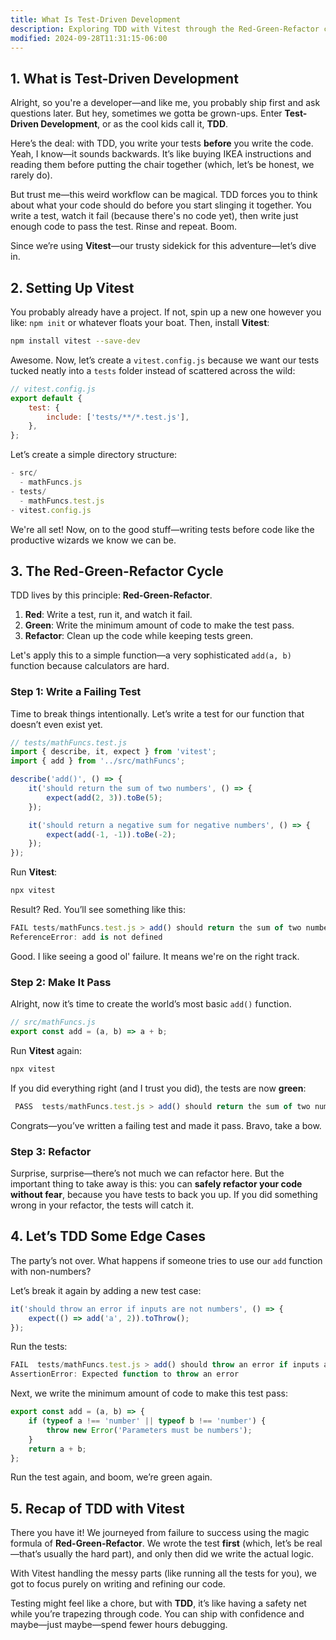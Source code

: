 ```yaml
---
title: What Is Test-Driven Development
description: Exploring TDD with Vitest through the Red-Green-Refactor cycle.
modified: 2024-09-28T11:31:15-06:00
---
```


## 1. What is Test-Driven Development

Alright, so you're a developer—and like me, you probably ship first and ask questions later. But hey, sometimes we gotta be grown-ups. Enter **Test-Driven Development**, or as the cool kids call it, **TDD**.

Here’s the deal: with TDD, you write your tests **before** you write the code. Yeah, I know—it sounds backwards. It’s like buying IKEA instructions and reading them before putting the chair together (which, let’s be honest, we rarely do).

But trust me—this weird workflow can be magical. TDD forces you to think about what your code should do before you start slinging it together. You write a test, watch it fail (because there's no code yet), then write just enough code to pass the test. Rinse and repeat. Boom.

Since we’re using **Vitest**—our trusty sidekick for this adventure—let’s dive in.

## 2. Setting Up Vitest

You probably already have a project. If not, spin up a new one however you like: `npm init` or whatever floats your boat. Then, install **Vitest**:

```bash
npm install vitest --save-dev
```

Awesome. Now, let’s create a `vitest.config.js` because we want our tests tucked neatly into a `tests` folder instead of scattered across the wild:

```js
// vitest.config.js
export default {
	test: {
		include: ['tests/**/*.test.js'],
	},
};
```

Let’s create a simple directory structure:

```ts
- src/
  - mathFuncs.js
- tests/
  - mathFuncs.test.js
- vitest.config.js
```

We're all set! Now, on to the good stuff—writing tests before code like the productive wizards we know we can be.

## 3. The Red-Green-Refactor Cycle

TDD lives by this principle: **Red-Green-Refactor**.

1. **Red**: Write a test, run it, and watch it fail.
2. **Green**: Write the minimum amount of code to make the test pass.
3. **Refactor**: Clean up the code while keeping tests green.

Let's apply this to a simple function—a very sophisticated `add(a, b)` function because calculators are hard.

### Step 1: Write a Failing Test

Time to break things intentionally. Let’s write a test for our function that doesn’t even exist yet.

```js
// tests/mathFuncs.test.js
import { describe, it, expect } from 'vitest';
import { add } from '../src/mathFuncs';

describe('add()', () => {
	it('should return the sum of two numbers', () => {
		expect(add(2, 3)).toBe(5);
	});

	it('should return a negative sum for negative numbers', () => {
		expect(add(-1, -1)).toBe(-2);
	});
});
```

Run **Vitest**:

```bash
npx vitest
```

Result? Red. You’ll see something like this:

```ts
FAIL tests/mathFuncs.test.js > add() should return the sum of two numbers
ReferenceError: add is not defined
```

Good. I like seeing a good ol' failure. It means we're on the right track.

### Step 2: Make It Pass

Alright, now it’s time to create the world’s most basic `add()` function.

```js
// src/mathFuncs.js
export const add = (a, b) => a + b;
```

Run **Vitest** again:

```bash
npx vitest
```

If you did everything right (and I trust you did), the tests are now **green**:

```ts
 PASS  tests/mathFuncs.test.js > add() should return the sum of two numbers
```

Congrats—you’ve written a failing test and made it pass. Bravo, take a bow.

### Step 3: Refactor

Surprise, surprise—there’s not much we can refactor here. But the important thing to take away is this: you can **safely refactor your code without fear**, because you have tests to back you up. If you did something wrong in your refactor, the tests will catch it.

## 4. Let’s TDD Some Edge Cases

The party’s not over. What happens if someone tries to use our `add` function with non-numbers?

Let’s break it again by adding a new test case:

```js
it('should throw an error if inputs are not numbers', () => {
	expect(() => add('a', 2)).toThrow();
});
```

Run the tests:

```ts
FAIL  tests/mathFuncs.test.js > add() should throw an error if inputs are not numbers
AssertionError: Expected function to throw an error
```

Next, we write the minimum amount of code to make this test pass:

```js
export const add = (a, b) => {
	if (typeof a !== 'number' || typeof b !== 'number') {
		throw new Error('Parameters must be numbers');
	}
	return a + b;
};
```

Run the test again, and boom, we’re green again.

## 5. Recap of TDD with Vitest

There you have it! We journeyed from failure to success using the magic formula of **Red-Green-Refactor**. We wrote the test **first** (which, let’s be real—that’s usually the hard part), and only then did we write the actual logic.

With Vitest handling the messy parts (like running all the tests for you), we got to focus purely on writing and refining our code.

Testing might feel like a chore, but with **TDD**, it’s like having a safety net while you’re trapezing through code. You can ship with confidence and maybe—just maybe—spend fewer hours debugging.

```ts
```
